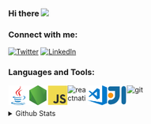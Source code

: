 ### Hi there <img src ="https://raw.githubusercontent.com/MartinHeinz/MartinHeinz/master/wave.gif" width="30px">


### Connect with me:

 <a href="https://twitter.com/EyupOkur" target="_blank"><img alt="Twitter" src="https://img.shields.io/badge/twitter-%231DA1F2.svg?&style=for-the-badge&logo=twitter&logoColor=white" /></a> 
 <a href="https://www.linkedin.com/in/ey-up" target="_blank"><img alt="LinkedIn" src="https://img.shields.io/badge/linkedin-%230077B5.svg?&style=for-the-badge&logo=linkedin&logoColor=white" /></a> 

### Languages and Tools:

<p  align="left" > 
 
<img  align="left" src="https://github.com/devicons/devicon/blob/master/icons/java/java-original.svg" alt="java" width="40px" height="40px"/>
 
<img  align="left" src="https://github.com/devicons/devicon/blob/master/icons/nodejs/nodejs-original.svg" alt="java" width="40px" height="40px"/>

<img  align="left" src="https://github.com/devicons/devicon/blob/master/icons/javascript/javascript-original.svg" alt="javascript" width="40" height="40px"/> 

<img  align="left" src="https://reactnative.dev/img/header_logo.svg" alt="reactnative" width="40px" height="40px"/>

<img  align="left"  alt="Visual Studio Code" width="40px" heigth="40px" src="https://raw.githubusercontent.com/github/explore/80688e429a7d4ef2fca1e82350fe8e3517d3494d/topics/visual-studio-code/visual-studio-code.png" />

<img  align="left" src="https://github.com/devicons/devicon/blob/master/icons/intellij/intellij-original.svg" alt="reactnative" width="40px" height="40px"/>

<img  align="left" src="https://www.vectorlogo.zone/logos/git-scm/git-scm-icon.svg" alt="git" width="40" height="27px"/>

</p>

<br />
<br />


<p align="left" > 

<details>
 
<summary>Github Stats</summary>
<p><img src="https://github-readme-stats.vercel.app/api?username=ey-up&amp;show_icons=true" alt="GitHub Stats"></p>

</details>

</p>





<!--
**ey-up/ey-up** is a ✨ _special_ ✨ repository because its `README.md` (this file) appears on your GitHub profile.

-->
